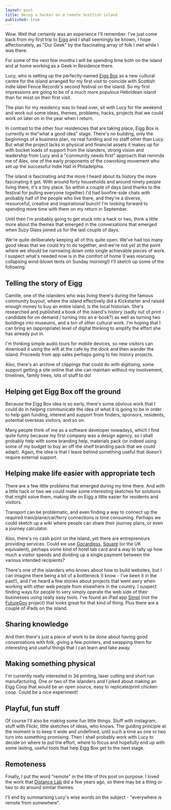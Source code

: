 ```yaml
--- 
layout: post
title: Being a hacker on a remote Scottish island
published: true
---
```


Wow. Well that certainly was an experience I'll remember. I've just come back from my first trip to [Eigg](http://isleofeigg.org) and I shall seemingly be known, I hope affectionately, as "Our Geek" by the fascinating array of folk I met while I was there.

For some of the next few months I will be spending time both on the island and at home working as a Geek in Residence there.

Lucy, who is setting up the perfectly-named [Eigg Box](http://eiggbox.co.uk) as a new cultural centre for the island arranged for my first visit to coincide with Scottish indie label Fence Records's second festival on the island. So my first impressions are going to be of a much more populous Hebridean island than for most on their first visit.

The plan for my residency was to head over, sit with Lucy for the weekend and work out some ideas, themes, problems, hacks, projects that we could work on later on in the year when I return.

In contrast to the other four residencies that are taking place, Eigg Box is currently in the"what a good idea" stage. There's no building, only the beginnings of a business plan, no real funding and no staff other than Lucy. But what the project lacks in physical and financial assets it makes up for with bucket loads of support from the islanders, strong vision and leadership from Lucy and a "community needs first" approach that reminds me of Alex, one of the early proponents of the coworking movement who set up the successful Indie Hall in Philadelphia.

The island is fascinating and the more I heard about its history the more fascinating it got. With around forty households and around ninety people living there, it's a tiny place. So within a couple of days (and thanks to the festival for pulling everyone together) I'd had bonfire-side chats with probably half of the people who live there, and they're a diverse, resourceful, creative and inspirational bunch! I'm looking forward to spending more time with them on my return in September.

Until then I'm probably going to get stuck into a hack or two, think a little more about the themes that emerged in the conversations that emerged when Suzy Glass joined us for the last couple of days.

We're quite deliberately keeping all of this quite open. We've had too many good ideas that we could try to do together, and we're not yet at the point where we should be narrowing down onto single achievable pieces of work. I suspect what's needed now is in the comfort of home (I was rescuing collapsing wind-blown tents on Sunday morning!) I'll sketch up some of the following:

Telling the story of Eigg
-------------------------

Camille, one of the islanders who was living there's during the famous community buyout, where the island effectively did a Kickstarter and raised enough money to buy an entire island, is the local historian. She's researched and published a book of the island's history (sadly out of print - candidate for on demand / turning into an e-book?) as well as turning two buildings into museums, and a ton of other cultural work. I'm hoping that I can bring an (appropriate) level of digital thinking to amplify the effort she has already put in.

I'm thinking simple audio tours for mobile devices, so new visitors can download it using the wifi at the cafe by the dock and then wander the island. Proceeds from app sales perhaps going to her history projects.

Also, there's an archive of clippings that could do with digitising, some support getting a site online that she can maintain without my involvement, timelines, family trees, lots of stuff to do!

Helping get Eigg Box off the ground
-----------------------------------

Because the Eigg Box idea is so early, there's some obvious work that I could do in helping communicate the idea of what it is going to be in order to help gain funding, interest and support from finders, sponsors, residents, potential overseas visitors, and so on.

Many people think of me as a software developer nowadays, which I find quite funny because my first company was a design agency, so I shall probably help with some branding help, materials pack (or indeed using some of my budget to buy an off the shelf branding pack that we could adapt). Again, the idea is that I leave behind something useful that doesn't require external support.

Helping make life easier with appropriate tech
----------------------------------------------

There are a few little problems that emerged during my time there. And with a little hack or two we could make some interesting sketches for solutions that might solve them, making life on Eigg a little easier for residents and visitors.

Transport can be problematic, and even finding a way to connect up the required train/plane/car/ferry connections is time consuming. Perhaps we could sketch up a wiki where people can share their journey plans, or even a journey calculator.

Also, there's no cash point on the island, yet there are entrepreneurs providing services. Could we use [Gocardless](http://gocardless.com), [Square](http://squareup.com) (or the UK equivalent), perhaps some kind of hotel tab card and a way to tally up how much a visitor spends and dividing up a single payment between the various intended recipients?

There's one of the islanders who knows about how to build websites, but I can imagine there being a bit of a bottleneck (I know - I've been it in the past!), and I've heard a few stories about projects that went awry when working with other web people from elsewhere in the country. I suspect finding ways for people to very simply operate the web side of their businesses using really easy tools. I've found an iPad app [Simpl](http://itunes.apple.com/gb/app/simpl/id506609825?mt=8) (not the [FutureGov](http://wearefuturegov.com/) project) that looks great for that kind of thing. Plus there are a couple of iPads on the island.

Sharing knowledge
-----------------

And then there's just a piece of work to be done about having good conversations with folk, giving a few pointers, and swapping them for interesting and useful things that I can learn and take away.

Making something physical
-------------------------

I'm currently really interested in 3d printing, laser cutting and short run manufacturing. One or two of the islanders and I joked about making an Eigg Coop that would be an open source, easy to replicate/print chicken coop. Could be a nice experiment!

Playful, fun stuff
------------------

Of course I'll also be making some fun little things. Stuff with instagram, stuff with Flickr, little sketches of ideas, who knows. The guiding principle at the moment is to keep it wide and undefined, until such a time as one or two turn into something promising. Then I shall probably work with Lucy to decide on where to put the effort, where to focus and hopefully end up with some lasting, useful tools that help Eigg Box get to the next stage.

Remoteness
----------

Finally, I put the word "remote" in the title of this post on purpose. I loved the work that [Distance Lab](http://www.distancelab.org) did a few years ago, so there may be a thing or two to do around similar themes. 

I'll end by summarising Lucy's wise words on the subject - "everywhere is remote from somewhere".